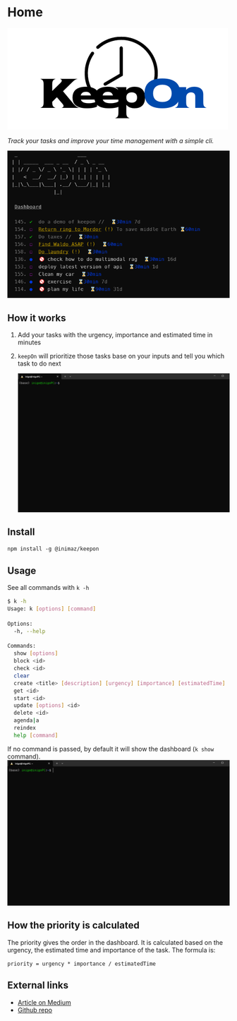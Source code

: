 # Home

![KeepOn](https://raw.githubusercontent.com/inimaz/keepon/main/docs/media/keepOn-logo.png)

_Track your tasks and improve your time management with a simple cli._

![alt text](https://raw.githubusercontent.com/inimaz/keepon/main/docs/media/image.png)

## How it works

1. Add your tasks with the urgency, importance and estimated time in minutes
1. `keepOn` will prioritize those tasks base on your inputs and tell you which task to do next

   ![alt text](https://raw.githubusercontent.com/inimaz/keepon/main/docs/media/keepOn-createTask.gif)

## Install

```
npm install -g @inimaz/keepon
```

## Usage

See all commands with `k -h`

```sh
$ k -h
Usage: k [options] [command]

Options:
  -h, --help                                                           display help for command

Commands:
  show [options]                                                       Show all tasks
  block <id>                                                           Set the status of a task to blocked
  check <id>                                                           Check/uncheck task
  clear                                                                Clear all completed tasks
  create <title> [description] [urgency] [importance] [estimatedTime]  Create a new task
  get <id>                                                             Get all info of a task
  start <id>                                                           Start a task
  update [options] <id>                                                Update a task
  delete <id>                                                          Delete a task
  agenda|a                                                             Show the agenda of today as if you had to do all the tasks today
  reindex                                                              Reindex tasks so that their IDs go from 1 to N
  help [command]                                                       display help for command
```

If no command is passed, by default it will show the dashboard (`k show` command).
![alt text](https://raw.githubusercontent.com/inimaz/keepon/main/docs/media/keepOn-show.gif)

## How the priority is calculated

The priority gives the order in the dashboard. It is calculated based on the urgency, the estimated time and importance of the task. The formula is:

```
priority = urgency * importance / estimatedTime
```

## External links

- [Article on Medium](https://medium.com/@inigo.imazchacon/how-i-use-keepon-to-keep-up-with-my-tasks-507a08d8ee9c)
- [Github repo](https://github.com/inimaz/keepon)
